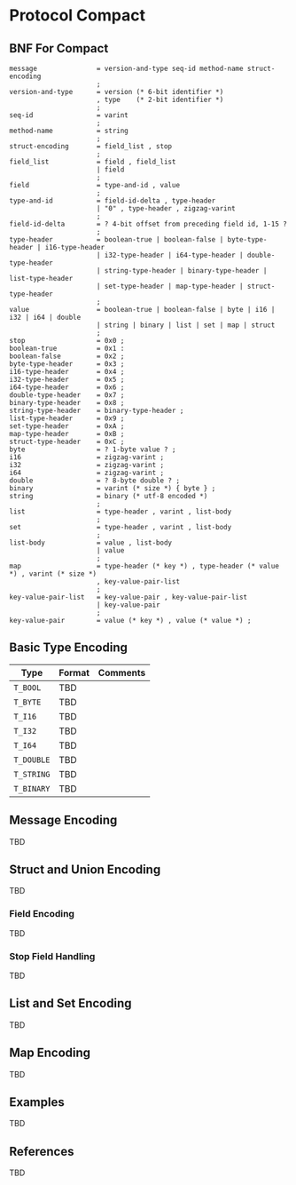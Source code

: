 # Protocol Compact

## BNF For Compact

```ebnf
message               = version-and-type seq-id method-name struct-encoding
                      ;
version-and-type      = version (* 6-bit identifier *) 
                      , type    (* 2-bit identifier *)
                      ;
seq-id                = varint
                      ;
method-name           = string
                      ;
struct-encoding       = field_list , stop
                      ;
field_list            = field , field_list 
                      | field
                      ;
field                 = type-and-id , value
                      ;
type-and-id           = field-id-delta , type-header 
                      | "0" , type-header , zigzag-varint
                      ;
field-id-delta        = ? 4-bit offset from preceding field id, 1-15 ?
                      ;
type-header           = boolean-true | boolean-false | byte-type-header | i16-type-header
                      | i32-type-header | i64-type-header | double-type-header
                      | string-type-header | binary-type-header | list-type-header
                      | set-type-header | map-type-header | struct-type-header
                      ;
value                 = boolean-true | boolean-false | byte | i16 | i32 | i64 | double
                      | string | binary | list | set | map | struct
                      ;
stop                  = 0x0 ;
boolean-true          = 0x1 :
boolean-false         = 0x2 ;
byte-type-header      = 0x3 ;
i16-type-header       = 0x4 ;
i32-type-header       = 0x5 ;
i64-type-header       = 0x6 ;
double-type-header    = 0x7 ;
binary-type-header    = 0x8 ;
string-type-header    = binary-type-header ;
list-type-header      = 0x9 ;
set-type-header       = 0xA ;
map-type-header       = 0xB ;
struct-type-header    = 0xC ;
byte                  = ? 1-byte value ? ;
i16                   = zigzag-varint ;
i32                   = zigzag-varint ;
i64                   = zigzag-varint ;
double                = ? 8-byte double ? ;
binary                = varint (* size *) { byte } ;
string                = binary (* utf-8 encoded *)
                      ;
list                  = type-header , varint , list-body
                      ;
set                   = type-header , varint , list-body
                      ;
list-body             = value , list-body 
                      | value
                      ;
map                   = type-header (* key *) , type-header (* value *) , varint (* size *)
                      , key-value-pair-list
                      ;
key-value-pair-list   = key-value-pair , key-value-pair-list 
                      | key-value-pair
                      ;
key-value-pair        = value (* key *) , value (* value *) ;
```

## Basic Type Encoding

Type       | Format | Comments
-----------|--------|---------
`T_BOOL`   | TBD |
`T_BYTE`   | TBD |
`T_I16`    | TBD |
`T_I32`    | TBD |
`T_I64`    | TBD |
`T_DOUBLE` | TBD |
`T_STRING` | TBD |
`T_BINARY` | TBD |

## Message Encoding

TBD

## Struct and Union Encoding

TBD

### Field Encoding

TBD

### Stop Field Handling

TBD

## List and Set Encoding

TBD

## Map Encoding

TBD

## Examples

TBD

## References

TBD

